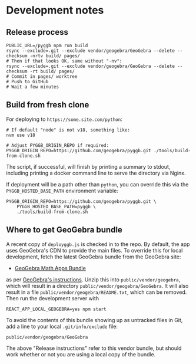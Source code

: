 # Development notes

## Release process

``` shell
PUBLIC_URL=/pyggb npm run build
rsync --exclude=.git --exclude vendor/geogebra/GeoGebra --delete --checksum -nrtv build/ pages/
# Then if that looks OK, same without "-nv":
rsync --exclude=.git --exclude vendor/geogebra/GeoGebra --delete --checksum -rt build/ pages/
# Commit in pages/ worktree
# Push to GitHub
# Wait a few minutes
```

## Build from fresh clone

For deploying to `https://some.site.com/python`:

``` shell
# If default "node" is not v18, something like:
nvm use v18

# Adjust PYGGB_ORIGIN_REPO if required:
PYGGB_ORIGIN_REPO=https://github.com/geogebra/pyggb.git ./tools/build-from-clone.sh
```

The script, if successful, will finish by printing a summary to
stdout, including printing a docker command line to serve the
directory via Nginx.

If deployment will be a path other than `python`, you can override
this via the `PYGGB_HOSTED_BASE_PATH` environment variable:

``` shell
PYGGB_ORIGIN_REPO=https://github.com/geogebra/pyggb.git \
    PYGGB_HOSTED_BASE_PATH=pyggb \
    ./tools/build-from-clone.sh
```


## Where to get GeoGebra bundle

A recent copy of `deployggb.js` is checked in to the repo. By default, the app
uses GeoGebra's CDN to provide the main files. To override this for local
development, fetch the latest GeoGebra bundle from the GeoGebra site:

- [GeoGebra Math Apps Bundle](https://download.geogebra.org/package/geogebra-math-apps-bundle)

as per [GeoGebra's
instructions](https://wiki.geogebra.org/en/Reference:GeoGebra_Apps_Embedding#Offline_and_Self-Hosted_Solution).
Unzip this into `public/vendor/geogebra`, which will result in a directory
`public/vendor/geogebra/GeoGebra`. It will also result in a file
`public/vendor/geogebra/README.txt`, which can be removed. Then run the
development server with

``` shell
REACT_APP_LOCAL_GEOGEBRA=yes npm start
```

To avoid the contents of this bundle showing up as untracked files in Git, add a
line to your local `.git/info/exclude` file:

``` shell
public/vendor/geogebra/GeoGebra
```

The above "Release instructions" refer to this vendor bundle, but
should work whether or not you are using a local copy of the bundle.
